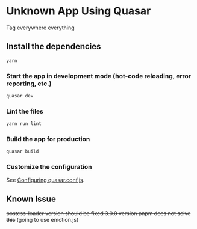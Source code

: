 # Unknown App Using Quasar

Tag everywhere everything

## Install the dependencies
```bash
yarn
```

### Start the app in development mode (hot-code reloading, error reporting, etc.)
```bash
quasar dev
```

### Lint the files
```bash
yarn run lint
```

### Build the app for production
```bash
quasar build
```

### Customize the configuration
See [Configuring quasar.conf.js](https://quasar.dev/quasar-cli/quasar-conf-js).


## Known Issue

~~postcss-loader version should be fixed 3.0.0 version
pnpm does not solve this~~ (going to use emotion.js)
